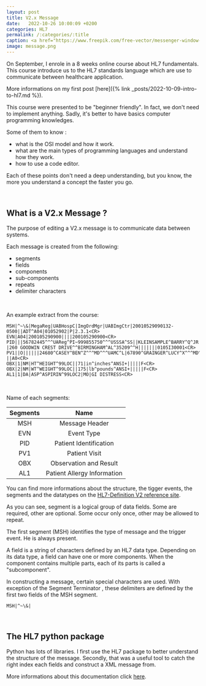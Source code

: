 ```yaml
---
layout: post
title: V2.x Message
date:   2022-10-26 10:00:09 +0200
categories: HL7
permalink: /:categories/:title
caption: <a href="https://www.freepik.com/free-vector/messenger-window-icon-vector-illustration-isolated-background_21467911.htm#page=2&query=message&position=12&from_view=search&track=sph">Image by Rochak Shukla</a> on Freepik
image: message.png
---
```

On September, I enrole in a 8 weeks online course about HL7 fundamentals.
This course introduce us to the HL7 standards language which are use to communicate between healthcare application.

More informations on my first post [here]({% link _posts/2022-10-09-intro-to-hl7.md %}).

This course were presented to be "beginner friendly".
In fact, we don't need to implement anything. Sadly, it's better to have basics computer programming knowledges.

Some of them to know :

+ what is the OSI model and how it work.
+ what are the main types of programming languages and understand how they work.
+ how to use a code editor.

Each of these points don't need a deep understanding, but you know, the more you understand a concept the faster you go.

<br>

## What is a V2.x Message ?

The purpose of editing a V2.x message is to communicate data between systems.

Each message is created from the following:

+ segments
+ fields
+ components
+ sub-components
+ repeats
+ delimiter characters

<br>

An example extract from the course:

```
MSH|^~\&|MegaReg|UABHospC|ImgOrdMgr|UABImgCtr|20010529090132-0500||ADT^A04|01052902|P|2.3.1<CR>
EVN|A04|200105290900||||200105290900<CR>
PID|||56782445^^^UAReg^PI~999855750^^^USSSA^SS||KLEINSAMPLE^BARRY^Q^JR||19620910|M||C
|260 GOODWIN CREST DRIVE^^BIRMINGHAM^AL^35209^^H|||||||0105I30001<CR>
PV1||O||||||24680^CASEY^BEN^Z^^^MD^^^UAMC^L|67890^GRAINGER^LUCY^X^^^MD^^^UAMC^L||||
||A0<CR>
OBX|1|NM|HT^HEIGHT^99LOC||71|in^inches^ANSI+|||||F<CR>
OBX|2|NM|WT^WEIGHT^99LOC||175|lb^pounds^ANSI+|||||F<CR>
AL1|1|DA|ASP^ASPIRIN^99LOC2|MO|GI DISTRESS<CR>
```

<br>

Name of each segments:

| Segments   |           Name              |
| :--------: | :-------------------------: |
|   MSH      | Message Header              |
|   EVN      | Event Type                  |
|   PID      | Patient Identification      |
|   PV1      | Patient Visit               |
|   OBX      | Observation and Result      |
|   AL1      | Patient Allergy Information |


You can find more informations about the structure, the tigger events, the segments and the datatypes on the [HL7-Definition V2 reference site](https://hl7-definition.caristix.com/v2/).

As you can see, segment is a logical group of data fields. Some are required, other are optional. Some occur only once, other may be allowed to repeat.

The first segment (MSH) identifies the type of message and the trigger event. He is always present.

A field is a string of characters defined by an HL7 data type. Depending on its data type, a field can have one or more components.
When the component contains multiple parts, each of its parts is called a "subcomponent".

In constructing a message, certain special characters are used.
With exception of the Segment Terminator <CR>, these delimiters are defined by the first two fields of the MSH segment.

```
MSH|^~\&|
```

<br>

## The HL7 python package

Python has lots of libraries.
I first use the HL7 package to better understand the structure of the message.
Secondly, that was a useful tool to catch the right index each fields and construct a XML message from.

More informations about this documentation click [here](https://python-hl7.readthedocs.io/en/latest/).